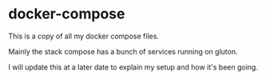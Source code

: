 # docker-compose
This is a copy of all my docker compose files.


Mainly the stack compose has a bunch of services running on gluton.

I will update this at a later date to explain my setup and how it's been going.
